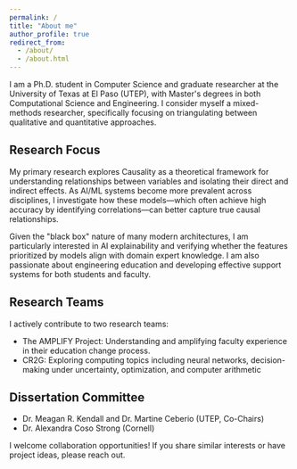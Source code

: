 ```yaml
---
permalink: /
title: "About me"
author_profile: true
redirect_from: 
  - /about/
  - /about.html
---
```



I am a Ph.D. student in Computer Science and graduate researcher at the University of Texas at El Paso (UTEP), with Master's degrees in both Computational Science and Engineering. I consider myself a mixed-methods researcher, specifically focusing on triangulating between qualitative and quantitative approaches.

## Research Focus
My primary research explores Causality as a theoretical framework for understanding relationships between variables and isolating their direct and indirect effects. As AI/ML systems become more prevalent across disciplines, I investigate how these models—which often achieve high accuracy by identifying correlations—can better capture true causal relationships.

Given the "black box" nature of many modern architectures, I am particularly interested in AI explainability and verifying whether the features prioritized by models align with domain expert knowledge. I am also passionate about engineering education and developing effective support systems for both students and faculty.

## Research Teams
I actively contribute to two research teams:

* The AMPLIFY Project: Understanding and amplifying faculty experience in their education change process. 
* CR2G: Exploring computing topics including neural networks, decision-making under uncertainty, optimization, and computer arithmetic


## Dissertation Committee
* Dr. Meagan R. Kendall and Dr. Martine Ceberio (UTEP, Co-Chairs)
* Dr. Alexandra Coso Strong (Cornell)

I welcome collaboration opportunities! If you share similar interests or have project ideas, please reach out.
